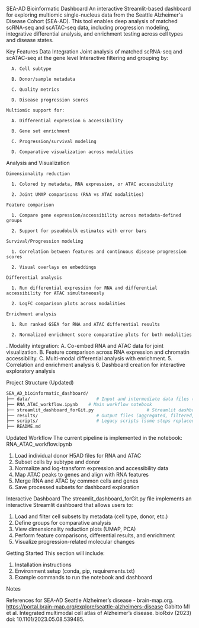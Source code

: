 SEA-AD Bioinformatic Dashboard
An interactive Streamlit-based dashboard for exploring multiomic single-nucleus data from the Seattle Alzheimer's Disease Cohort (SEA-AD). This tool enables deep analysis of matched scRNA-seq and scATAC-seq data, including progression modeling, integrative differential analysis, and enrichment testing across cell types and disease states.

Key Features
  Data Integration
    Joint analysis of matched scRNA-seq and scATAC-seq at the gene level
    Interactive filtering and grouping by:
      
      A. Cell subtype
      
      B. Donor/sample metadata
      
      C. Quality metrics
      
      D. Disease progression scores
    
    Multiomic support for:
      
      A. Differential expression & accessibility
      
      B. Gene set enrichment
      
      C. Progression/survival modeling
      
      D. Comparative visualization across modalities
  
  Analysis and Visualization
    
    Dimensionality reduction
      
      1. Colored by metadata, RNA expression, or ATAC accessibility
      
      2. Joint UMAP comparisons (RNA vs ATAC modalities)
    
    Feature comparison
      
      1. Compare gene expression/accessibility across metadata-defined groups

      2. Support for pseudobulk estimates with error bars
    
    Survival/Progression modeling
      
      1. Correlation between features and continuous disease progression scores

      2. Visual overlays on embeddings
    
    Differential analysis
      
      1. Run differential expression for RNA and differential accessibility for ATAC simultaneously

      2. LogFC comparison plots across modalities
    
    Enrichment analysis
      
      1. Run ranked GSEA for RNA and ATAC differential results

      2. Normalized enrichment score comparative plots for both modalities
  
  . Modality integration:
      A. Co-embed RNA and ATAC data for joint visualization.
      B. Feature comparison across RNA expression and chromatin accessibility.
      C. Multi-modal differential analysis with enrichment.
  5. Correlation and enrichment analysis
  6. Dashboard creation for interactive exploratory analysis

Project Structure (Updated)
```bash
SEA_AD_bioinformatic_dashboard/
├── data/                         # Input and intermediate data files (not tracked)
├── RNA_ATAC_workflow.ipynb    # Main workflow notebook
├── streamlit_dashboard_forGit.py                    # Streamlit dashboard interface
├── results/                      # Output files (aggregated, filtered, imputed) (not tracked)
├── scripts/                      # Legacy scripts (some steps replaced by notebooks) (not tracked)
├── README.md
```
Updated Workflow
The current pipeline is implemented in the notebook:
RNA_ATAC_workflow.ipynb

  1. Load individual donor H5AD files for RNA and ATAC
  2. Subset cells by subtype and donor
  3. Normalize and log-transform expression and accessibility data
  4. Map ATAC peaks to genes and align with RNA features
  5. Merge RNA and ATAC by common cells and genes
  7. Save processed subsets for dashboard exploration

Interactive Dashboard
The streamlit_dashboard_forGit.py file implements an interactive Streamlit dashboard that allows users to:

  1. Load and filter cell subsets by metadata (cell type, donor, etc.)
  2. Define groups for comparative analysis
  3. View dimensionality reduction plots (UMAP, PCA)
  4. Perform feature comparisons, differential results, and enrichment
  5. Visualize progression-related molecular changes

Getting Started
This section will include:

  1. Installation instructions
  2. Environment setup (conda, pip, requirements.txt)
  3. Example commands to run the notebook and dashboard

Notes

References for SEA-AD
Seattle Alzheimer’s disease - brain-map.org. https://portal.brain-map.org/explore/seattle-alzheimers-disease
Gabitto MI et al. Integrated multimodal cell atlas of Alzheimer’s disease. bioRxiv (2023) doi: 10.1101/2023.05.08.539485.

